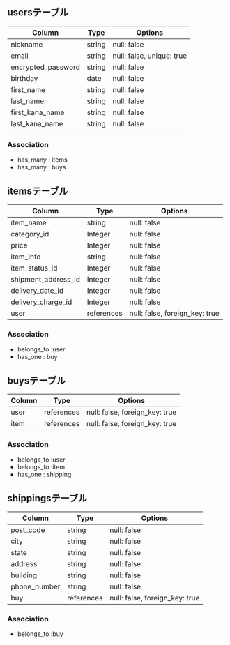 ## usersテーブル

| Column                 | Type   | Options                  |
| ------------------     | ------ | ------------------------ |
| nickname               | string | null: false              |
| email                  | string | null: false, unique: true|
| encrypted_password     | string | null: false              |
| birthday               | date   | null: false              |
| first_name             | string | null: false              |
| last_name              | string | null: false              |
| first_kana_name        | string | null: false              |
| last_kana_name         | string | null: false              |

### Association

- has_many : items
- has_many : buys

## itemsテーブル

| Column                  | Type       | Options                        |
| ----------------------- | ---------- | ------------------------------ |
| item_name               | string     | null: false                    |
| category_id             | Integer    | null: false                    |
| price                   | Integer    | null: false                    |
| item_info               | string     | null: false                    |
| item_status_id          | Integer    | null: false                    |
| shipment_address_id     | Integer    | null: false                    |
| delivery_date_id        | Integer    | null: false                    |
| delivery_charge_id      | Integer    | null: false                    |
| user                    | references | null: false, foreign_key: true |

### Association

- belongs_to :user
- has_one : buy

## buysテーブル

| Column                  | Type       | Options                        |
| ----------------------- | ---------- | ------------------------------ |
| user                    | references | null: false, foreign_key: true |
| item                    | references | null: false, foreign_key: true |

### Association

- belongs_to :user
- belongs_to :item
- has_one : shipping


## shippingsテーブル

| Column                  | Type       | Options                        |
| ----------------------- | ---------- | ------------------------------ |
| post_code               | string     | null: false                    |
| city                    | string     | null: false                    |
| state                   | string     | null: false                    |
| address                 | string     | null: false                    |
| building                | string     | null: false                    |
| phone_number            | string     | null: false                    |
| buy                     | references | null: false, foreign_key: true |

### Association

- belongs_to :buy